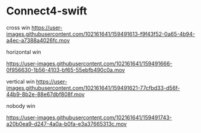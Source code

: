 # Connect4-swift

cross win
https://user-images.githubusercontent.com/102161641/159491613-f9f43f52-0a65-4b94-a4ec-a7388a4026fc.mov

horizontal win

https://user-images.githubusercontent.com/102161641/159491666-0f956630-1b56-4103-bf65-55ebfb490c0a.mov




vertical win
https://user-images.githubusercontent.com/102161641/159491621-77cfbd33-d56f-44b9-8b2e-88e67dbf808f.mov



nobody win

https://user-images.githubusercontent.com/102161641/159491743-a20b0ea9-d247-4a0a-b0fa-e3a37665313c.mov

